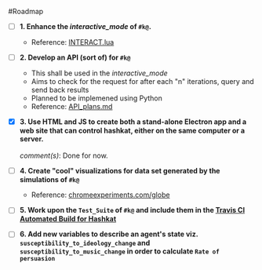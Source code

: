 #Roadmap

- [ ] **1. Enhance the _interactive_mode_ of `#k@`.**
  * Reference: [INTERACT.lua](https://github.com/hashkat/hashkat/blob/master/INTERACT.lua)
  
- [ ] **2. Develop an API (sort of) for `#k@`**
  * This shall be used in the _interactive_mode_
  * Aims to check for the request for after each "n" iterations, query and send back results
  * Planned to be implemened using Python
  * Reference: [API_plans.md](https://github.com/hashkat/hashkat/blob/master/API_plans.md)

- [x] **3. Use HTML and JS to create both a stand-alone Electron app and a web site that can control hashkat, either on the same computer or a server.** 
<br><br>_comment(s)_: Done for now.

- [ ] **4. Create "cool" visualizations for data set generated by the simulations of `#k@`**
  * Reference: [chromeexperiments.com/globe](https://www.chromeexperiments.com/globe)

- [ ] **5. Work upon the `Test_Suite` of `#k@` and include them in the [Travis CI Automated Build for Hashkat](https://travis-ci.org/hashkat/hashkat)**

- [ ] **6. Add new variables to describe an agent's state viz. `susceptibility_to_ideology_change` and `susceptibility_to_music_change` in order to calculate `Rate of persuasion`**
